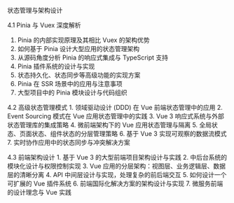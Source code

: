 状态管理与架构设计 

 4.1 Pinia 与 Vuex 深度解析 

1. Pinia 的内部实现原理及其相⽐ Vuex 的架构优势 
2. 如何基于 Pinia 设计⼤型应⽤的状态管理架构
3. 从源码⻆度分析 Pinia 的响应式集成与 TypeScript ⽀持 
4. Pinia 插件系统的设计与实现 
5. 状态持久化、状态同步等⾼级功能的实现⽅案 
6. Pinia 在 SSR 场景中的应⽤与注意事项 
7. ⼤型项⽬中的 Pinia 模块设计与代码组织 

4.2  ⾼级状态管理模式  1.  领域驱动设计 (DDD) 在 Vue 前端状态管理中的应⽤ 2. Event Sourcing 模式在 Vue 应⽤状态管理中的实践 3. Vue 3 响应式系统与外部状态管理库的集成策略 4.  微前端架构下的 Vue 应⽤状态管理与隔离 5.  全局状态、⻚⾯状态、组件状态的分层管理策略 6.  基于 Vue 3 实现可观察的数据流模式 7.  实时协作应⽤中的状态同步与冲突解决⽅案 

4.3  前端架构设计  1.  基于 Vue 3 的⼤型前端项⽬架构设计与实践 2.  中后台系统的模块化设计与权限控制实现 3. Vue 应⽤的分层架构：视图层、业务逻辑层、数据层的清晰分离 4. API 中间层设计与实现，处理复杂的前后端交互 5.  如何设计⼀个可扩展的 Vue 插件系统 6.  前端国际化解决⽅案的架构设计与实现 7.  微服务前端的设计理念与 Vue 实践

